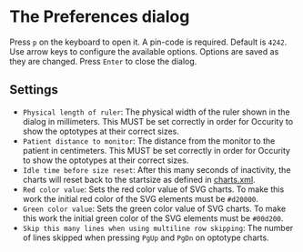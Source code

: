 # The Preferences dialog
Press `p` on the keyboard to open it. A pin-code is required. Default is `4242`. Use arrow keys to configure the available options. Options are saved as they are changed. Press `Enter` to close the dialog.

## Settings
* `Physical length of ruler`: The physical width of the ruler shown in the dialog in millimeters. This MUST be set correctly in order for Occurity to show the optotypes at their correct sizes.
* `Patient distance to monitor`: The distance from the monitor to the patient in centimeters. This MUST be set correctly in order for Occurity to show the optotypes at their correct sizes.
* `Idle time before size reset`: After this many seconds of inactivity, the charts will reset back to the startsize as defined in [charts.xml](CHARTSXML.md).
* `Red color value`: Sets the red color value of SVG charts. To make this work the initial red color of the SVG elements must be `#d20000`.
* `Green color value`: Sets the green color value of SVG charts. To make this work the initial green color of the SVG elements must be `#00d200`.
* `Skip this many lines when using multiline row skipping`: The number of lines skipped when pressing `PgUp` and `PgDn` on optotype charts.
